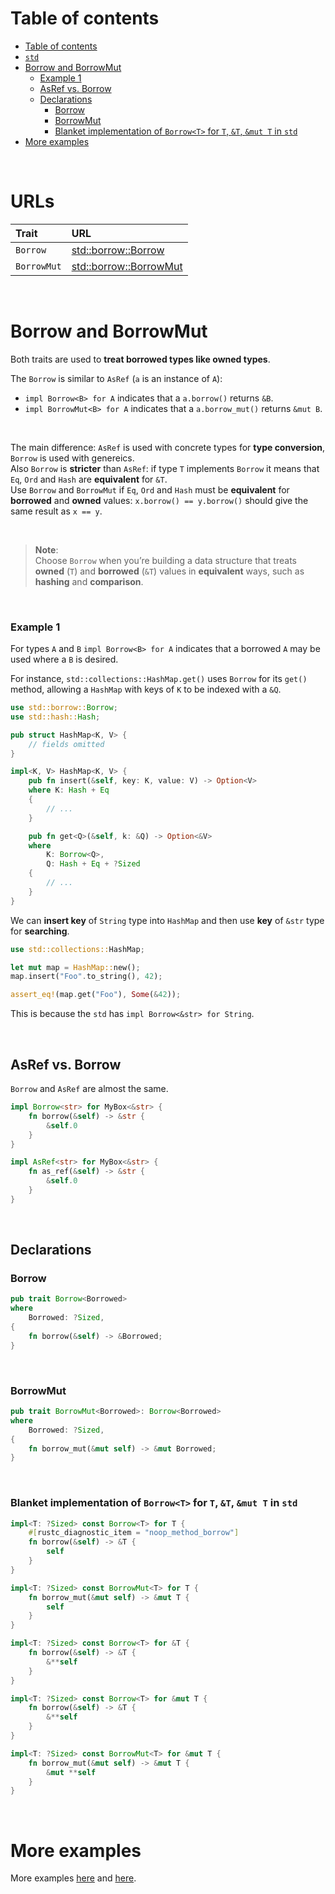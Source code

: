 # Table of contents
- [Table of contents](#table-of-contents)
- [`std`](#std)
- [Borrow and BorrowMut](#borrow-and-borrowmut)
    - [Example 1](#example-1)
  - [AsRef vs. Borrow](#asref-vs-borrow)
  - [Declarations](#declarations)
    - [Borrow](#borrow)
    - [BorrowMut](#borrowmut)
    - [Blanket implementation of `Borrow<T>` for `T`, `&T`, `&mut T` in `std`](#blanket-implementation-of-borrowt-for-t-t-mut-t-in-std)
- [More examples](#more-examples)

<br>

# URLs
|Trait|URL|
|:----|:------------|
|`Borrow`|[std::borrow::Borrow](https://doc.rust-lang.org/std/borrow/trait.Borrow.html)|
|`BorrowMut`|[std::borrow::BorrowMut](https://doc.rust-lang.org/std/borrow/trait.BorrowMut.html)|

<br>

# Borrow and BorrowMut
Both traits are used to **treat borrowed types like owned types**.<br>

The `Borrow` is similar to `AsRef` (`a` is an instance of `A`):
- `impl Borrow<B> for A` indicates that a `a.borrow()` returns `&B`.
- `impl BorrowMut<B> for A` indicates that a `a.borrow_mut()` returns `&mut B`.

<br>

The main difference: `AsRef` is used with concrete types for **type conversion**, `Borrow` is used with genereics.<br>
Also `Borrow` is **stricter** than `AsRef`: if type `T` implements `Borrow` it means that `Eq`, `Ord` and `Hash` are **equivalent** for `&T`.<br>
Use `Borrow` and `BorrowMut` if `Eq`, `Ord` and `Hash` must be **equivalent** for **borrowed** and **owned** values: `x.borrow() == y.borrow()` should give the same result as `x == y`.<br>

<br>

> **Note**:<br>
> Choose `Borrow` when you’re building a data structure that treats **owned** (`T`) and **borrowed** (`&T`) values in **equivalent** ways, such as **hashing** and **comparison**.<br>

<br>

### Example 1
For types ``A`` and ``B`` ``impl Borrow<B> for A`` indicates that a borrowed ``A`` may be used where a ``B`` is desired.<br>

For instance, ``std::collections::HashMap.get()`` uses ``Borrow`` for its ``get()`` method, allowing a ``HashMap`` with keys of ``K`` to be indexed with a ``&Q``.<br>

```Rust
use std::borrow::Borrow;
use std::hash::Hash;

pub struct HashMap<K, V> {
    // fields omitted
}

impl<K, V> HashMap<K, V> {
    pub fn insert(&self, key: K, value: V) -> Option<V>
    where K: Hash + Eq
    {
        // ...
    }

    pub fn get<Q>(&self, k: &Q) -> Option<&V>
    where
        K: Borrow<Q>,
        Q: Hash + Eq + ?Sized
    {
        // ...
    }
}
```

We can **insert key** of `String` type into `HashMap` and then use **key** of `&str` type for **searching**.<br>

```Rust
use std::collections::HashMap;

let mut map = HashMap::new();
map.insert("Foo".to_string(), 42);

assert_eq!(map.get("Foo"), Some(&42));
```

This is because the `std` has ``impl Borrow<&str> for String``.

<br>

## AsRef vs. Borrow
`Borrow` and `AsRef` are almost the same.<br>
```Rust
impl Borrow<str> for MyBox<&str> {
    fn borrow(&self) -> &str {
        &self.0
    }
}

impl AsRef<str> for MyBox<&str> {
    fn as_ref(&self) -> &str {
        &self.0
    }
}
```

<br>

## Declarations
### Borrow
```Rust
pub trait Borrow<Borrowed>
where
    Borrowed: ?Sized,
{
    fn borrow(&self) -> &Borrowed;
}
```

<br>

### BorrowMut
```Rust
pub trait BorrowMut<Borrowed>: Borrow<Borrowed>
where
    Borrowed: ?Sized,
{
    fn borrow_mut(&mut self) -> &mut Borrowed;
}
```

<br>

### Blanket implementation of `Borrow<T>` for `T`, `&T`, `&mut T` in `std`
```Rust
impl<T: ?Sized> const Borrow<T> for T {
    #[rustc_diagnostic_item = "noop_method_borrow"]
    fn borrow(&self) -> &T {
        self
    }
}

impl<T: ?Sized> const BorrowMut<T> for T {
    fn borrow_mut(&mut self) -> &mut T {
        self
    }
}

impl<T: ?Sized> const Borrow<T> for &T {
    fn borrow(&self) -> &T {
        &**self
    }
}

impl<T: ?Sized> const Borrow<T> for &mut T {
    fn borrow(&self) -> &T {
        &**self
    }
}

impl<T: ?Sized> const BorrowMut<T> for &mut T {
    fn borrow_mut(&mut self) -> &mut T {
        &mut **self
    }
}
```

<br>

# More examples
More examples [here](https://github.com/carmenere/easy-rust/blob/main/examples/traits/borrow-for-case-insensitive-str.md) and [here](https://github.com/carmenere/easy-rust/blob/main/examples/hashmaps/borrow-own-hashmap-implementation.md).
